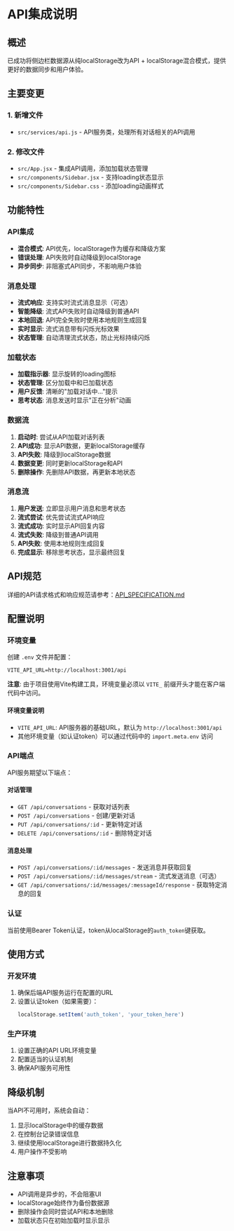 # API集成说明

## 概述
已成功将侧边栏数据源从纯localStorage改为API + localStorage混合模式，提供更好的数据同步和用户体验。

## 主要变更

### 1. 新增文件
- `src/services/api.js` - API服务类，处理所有对话相关的API调用

### 2. 修改文件
- `src/App.jsx` - 集成API调用，添加加载状态管理
- `src/components/Sidebar.jsx` - 支持loading状态显示
- `src/components/Sidebar.css` - 添加loading动画样式

## 功能特性

### API集成
- **混合模式**: API优先，localStorage作为缓存和降级方案
- **错误处理**: API失败时自动降级到localStorage
- **异步同步**: 非阻塞式API同步，不影响用户体验

### 消息处理
- **流式响应**: 支持实时流式消息显示（可选）
- **智能降级**: 流式API失败时自动降级到普通API
- **本地回退**: API完全失败时使用本地规则生成回复
- **实时显示**: 流式消息带有闪烁光标效果
- **状态管理**: 自动清理流式状态，防止光标持续闪烁

### 加载状态
- **加载指示器**: 显示旋转的loading图标
- **状态管理**: 区分加载中和已加载状态
- **用户反馈**: 清晰的"加载对话中..."提示
- **思考状态**: 消息发送时显示"正在分析"动画

### 数据流
1. **启动时**: 尝试从API加载对话列表
2. **API成功**: 显示API数据，更新localStorage缓存
3. **API失败**: 降级到localStorage数据
4. **数据变更**: 同时更新localStorage和API
5. **删除操作**: 先删除API数据，再更新本地状态

### 消息流
1. **用户发送**: 立即显示用户消息和思考状态
2. **流式尝试**: 优先尝试流式API响应
3. **流式成功**: 实时显示API回复内容
4. **流式失败**: 降级到普通API调用
5. **API失败**: 使用本地规则生成回复
6. **完成显示**: 移除思考状态，显示最终回复

## API规范

详细的API请求格式和响应规范请参考：[API_SPECIFICATION.md](./API_SPECIFICATION.md)

## 配置说明

### 环境变量
创建 `.env` 文件并配置：
```env
VITE_API_URL=http://localhost:3001/api
```

**注意**: 由于项目使用Vite构建工具，环境变量必须以 `VITE_` 前缀开头才能在客户端代码中访问。

#### 环境变量说明
- `VITE_API_URL`: API服务器的基础URL，默认为 `http://localhost:3001/api`
- 其他环境变量（如认证token）可以通过代码中的 `import.meta.env` 访问

### API端点
API服务期望以下端点：

#### 对话管理
- `GET /api/conversations` - 获取对话列表
- `POST /api/conversations` - 创建/更新对话
- `PUT /api/conversations/:id` - 更新特定对话
- `DELETE /api/conversations/:id` - 删除特定对话

#### 消息处理
- `POST /api/conversations/:id/messages` - 发送消息并获取回复
- `POST /api/conversations/:id/messages/stream` - 流式发送消息（可选）
- `GET /api/conversations/:id/messages/:messageId/response` - 获取特定消息的回复

### 认证
当前使用Bearer Token认证，token从localStorage的`auth_token`键获取。

## 使用方式

### 开发环境
1. 确保后端API服务运行在配置的URL
2. 设置认证token（如果需要）：
   ```javascript
   localStorage.setItem('auth_token', 'your_token_here')
   ```

### 生产环境
1. 设置正确的API URL环境变量
2. 配置适当的认证机制
3. 确保API服务可用性

## 降级机制
当API不可用时，系统会自动：
1. 显示localStorage中的缓存数据
2. 在控制台记录错误信息
3. 继续使用localStorage进行数据持久化
4. 用户操作不受影响

## 注意事项
- API调用是异步的，不会阻塞UI
- localStorage始终作为备份数据源
- 删除操作会同时尝试API和本地删除
- 加载状态只在初始加载时显示显示


